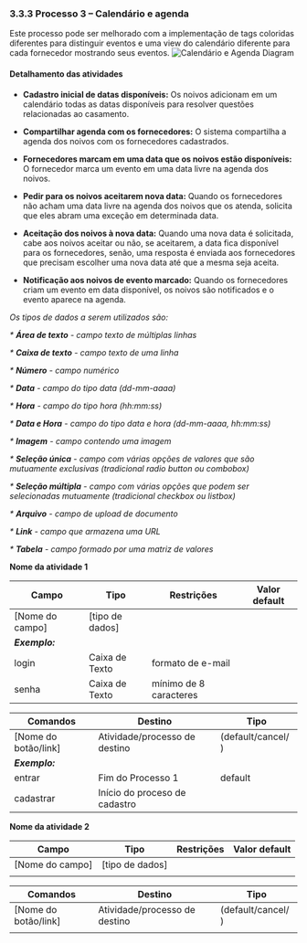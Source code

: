 ### 3.3.3 Processo 3 – Calendário e agenda

Este processo pode ser melhorado com a implementação de tags coloridas diferentes para distinguir eventos e uma view do calendário diferente para cada fornecedor mostrando seus eventos.
![Calendário e Agenda Diagram](https://github.com/ICEI-PUC-Minas-PMGES-TI/pmg-es-2023-2-ti2-3687100-depois-do-sim/assets/130570629/09c14cec-68ec-4638-ad10-3010a649fa28)

#### Detalhamento das atividades

- **Cadastro inicial de datas disponíveis:** Os noivos adicionam em um calendário todas as datas disponíveis para resolver questões relacionadas ao casamento.

- **Compartilhar agenda com os fornecedores:** O sistema compartilha a agenda dos noivos com os fornecedores cadastrados.

- **Fornecedores marcam em uma data que os noivos estão disponíveis:** O fornecedor marca um evento em uma data livre na agenda dos noivos.

- **Pedir para os noivos aceitarem nova data:** Quando os fornecedores não acham uma data livre na agenda dos noivos que os atenda, solicita que eles abram uma exceção em determinada data.

- **Aceitação dos noivos à nova data:** Quando uma nova data é solicitada, cabe aos noivos aceitar ou não, se aceitarem, a data fica disponível para os fornecedores, senão, uma resposta é enviada aos fornecedores que precisam escolher uma nova data até que a mesma seja aceita.

- **Notificação aos noivos de evento marcado:** Quando os fornecedores criam um evento em data disponível, os noivos são notificados e o evento aparece na agenda.


_Os tipos de dados a serem utilizados são:_

_* **Área de texto** - campo texto de múltiplas linhas_

_* **Caixa de texto** - campo texto de uma linha_

_* **Número** - campo numérico_

_* **Data** - campo do tipo data (dd-mm-aaaa)_

_* **Hora** - campo do tipo hora (hh:mm:ss)_

_* **Data e Hora** - campo do tipo data e hora (dd-mm-aaaa, hh:mm:ss)_

_* **Imagem** - campo contendo uma imagem_

_* **Seleção única** - campo com várias opções de valores que são mutuamente exclusivas (tradicional radio button ou combobox)_

_* **Seleção múltipla** - campo com várias opções que podem ser selecionadas mutuamente (tradicional checkbox ou listbox)_

_* **Arquivo** - campo de upload de documento_

_* **Link** - campo que armazena uma URL_

_* **Tabela** - campo formado por uma matriz de valores_

**Nome da atividade 1**

| **Campo**       | **Tipo**         | **Restrições** | **Valor default** |
| ---             | ---              | ---            | ---               |
| [Nome do campo] | [tipo de dados]  |                |                   |
| ***Exemplo:***  |                  |                |                   |
| login           | Caixa de Texto   | formato de e-mail |                |
| senha           | Caixa de Texto   | mínimo de 8 caracteres |           |

| **Comandos**         |  **Destino**                   | **Tipo** |
| ---                  | ---                            | ---               |
| [Nome do botão/link] | Atividade/processo de destino  | (default/cancel/  ) |
| ***Exemplo:***       |                                |                   |
| entrar               | Fim do Processo 1              | default           |
| cadastrar            | Início do proceso de cadastro  |                   |


**Nome da atividade 2**

| **Campo**       | **Tipo**         | **Restrições** | **Valor default** |
| ---             | ---              | ---            | ---               |
| [Nome do campo] | [tipo de dados]  |                |                   |
|                 |                  |                |                   |

| **Comandos**         |  **Destino**                   | **Tipo**          |
| ---                  | ---                            | ---               |
| [Nome do botão/link] | Atividade/processo de destino  | (default/cancel/  ) |
|                      |                                |                   |
